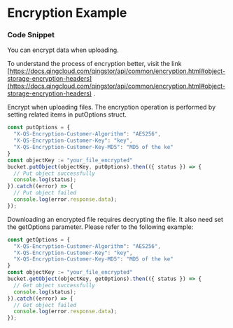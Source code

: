 # Encryption Example

### Code Snippet

You can encrypt data when uploading.

To understand the process of encryption better, visit the link [https://docs.qingcloud.com/qingstor/api/common/encryption.html#object-storage-encryption-headers](https://docs.qingcloud.com/qingstor/api/common/encryption.html#object-storage-encryption-headers) .

Encrypt when uploading files. The encryption operation is performed by setting related items in putOptions struct.

```javascript
const putOptions = {
  "X-QS-Encryption-Customer-Algorithm": "AES256",
  "X-QS-Encryption-Customer-Key": "key",
  "X-QS-Encryption-Customer-Key-MD5": "MD5 of the ke"
}
const objectKey := "your_file_encrypted"
bucket.putObject(objectKey, putOptions).then(({ status }) => {
  // Put object successfully
  console.log(status);
}).catch((error) => {
  // Put object failed
  console.log(error.response.data);
});
```

Downloading an encrypted file requires decrypting the file. It also need set the getOptions parameter. Please refer to the following example:
```javascript
const getOptions = {
  "X-QS-Encryption-Customer-Algorithm": "AES256",
  "X-QS-Encryption-Customer-Key": "key",
  "X-QS-Encryption-Customer-Key-MD5": "MD5 of the ke"
}
const objectKey := "your_file_encrypted"
bucket.getObject(objectKey, getOptions).then(({ status }) => {
  // Get object successfully
  console.log(status);
}).catch((error) => {
  // Get object failed
  console.log(error.response.data);
});
```
